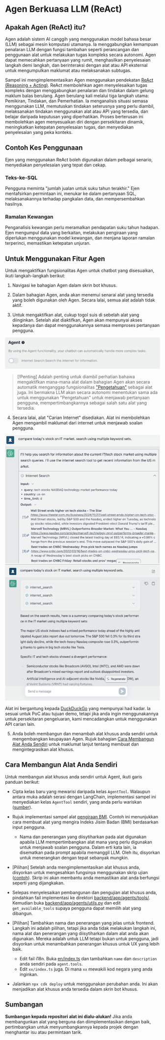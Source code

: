 # Agen Berkuasa LLM (ReAct)

## Apakah Agen (ReAct) itu?

Agen adalah sistem AI canggih yang menggunakan model bahasa besar (LLM) sebagai mesin komputasi utamanya. Ia menggabungkan kemampuan penalaran LLM dengan fungsi tambahan seperti perancangan dan penggunaan alat untuk melakukan tugas kompleks secara autonomi. Agen dapat memecahkan pertanyaan yang rumit, menghasilkan penyelesaian langkah demi langkah, dan berinteraksi dengan alat atau API eksternal untuk mengumpulkan maklumat atau melaksanakan subtugas.

Sampel ini mengimplementasikan Agen menggunakan pendekatan [ReAct (Reasoning + Acting)](https://www.promptingguide.ai/techniques/react). ReAct membolehkan agen menyelesaikan tugas kompleks dengan menggabungkan penalaran dan tindakan dalam gelung maklum balas berulang. Agen berulang kali melalui tiga langkah utama: Pemikiran, Tindakan, dan Pemerhatian. Ia menganalisis situasi semasa menggunakan LLM, memutuskan tindakan seterusnya yang perlu diambil, melaksanakan tindakan menggunakan alat atau API yang tersedia, dan belajar daripada keputusan yang diperhatikan. Proses berterusan ini membolehkan agen menyesuaikan diri dengan persekitaran dinamik, meningkatkan ketepatan penyelesaian tugas, dan menyediakan penyelesaian yang peka konteks.

## Contoh Kes Penggunaan

Ejen yang menggunakan ReAct boleh digunakan dalam pelbagai senario, menyediakan penyelesaian yang tepat dan cekap.

### Teks-ke-SQL

Pengguna meminta "jumlah jualan untuk suku tahun terakhir." Ejen mentafsirkan permintaan ini, menukar ke dalam pertanyaan SQL, melaksanakannya terhadap pangkalan data, dan mempersembahkan hasilnya.

### Ramalan Kewangan

Penganalisis kewangan perlu meramalkan pendapatan suku tahun hadapan. Ejen mengumpul data yang berkaitan, melakukan pengiraan yang diperlukan menggunakan model kewangan, dan menjana laporan ramalan terperinci, memastikan ketepatan unjuran.

## Untuk Menggunakan Fitur Agen

Untuk mengaktifkan fungsionalitas Agen untuk chatbot yang disesuaikan, ikuti langkah-langkah berikut:

1. Navigasi ke bahagian Agen dalam skrin bot khusus.

2. Dalam bahagian Agen, anda akan menemui senarai alat yang tersedia yang boleh digunakan oleh Agen. Secara lalai, semua alat adalah tidak aktif.

3. Untuk mengaktifkan alat, cukup togol suis di sebelah alat yang diinginkan. Setelah alat diaktifkan, Agen akan mempunyai akses kepadanya dan dapat menggunakannya semasa memproses pertanyaan pengguna.

![](./imgs/agent_tools.png)

> [!Penting]
> Adalah penting untuk diambil perhatian bahawa mengaktifkan mana-mana alat dalam bahagian Agen akan secara automatik menganggap fungsionalitas ["Pengetahuan"](https://aws.amazon.com/what-is/retrieval-augmented-generation/) sebagai alat juga. Ini bermakna LLM akan secara autonomi menentukan sama ada untuk menggunakan "Pengetahuan" untuk menjawab pertanyaan pengguna, mempertimbangkannya sebagai salah satu alat yang tersedia.

4. Secara lalai, alat "Carian Internet" disediakan. Alat ini membolehkan Agen mengambil maklumat dari internet untuk menjawab soalan pengguna.

![](./imgs/agent1.png)
![](./imgs/agent2.png)

Alat ini bergantung kepada [DuckDuckGo](https://duckduckgo.com/) yang mempunyai had kadar. Ia sesuai untuk PoC atau tujuan demo, tetapi jika anda ingin menggunakannya untuk persekitaran pengeluaran, kami mencadangkan untuk menggunakan API carian lain.

5. Anda boleh membangun dan menambah alat khusus anda sendiri untuk mengembangkan keupayaan Agen. Rujuk bahagian [Cara Membangun Alat Anda Sendiri](#how-to-develop-your-own-tools) untuk maklumat lanjut tentang membuat dan mengintegrasikan alat khusus.

## Cara Membangun Alat Anda Sendiri

Untuk membangun alat khusus anda sendiri untuk Agent, ikuti garis panduan berikut:

- Cipta kelas baru yang mewarisi daripada kelas `AgentTool`. Walaupun antara muka adalah serasi dengan LangChain, implementasi sampel ini menyediakan kelas `AgentTool` sendiri, yang anda perlu wariskan ([sumber](../backend/app/agents/tools/agent_tool.py)).

- Rujuk implementasi sampel alat [pengiraan BMI](../examples/agents/tools/bmi/bmi.py). Contoh ini menunjukkan cara membuat alat yang mengira Indeks Jisim Badan (BMI) berdasarkan input pengguna.

  - Nama dan penerangan yang diisytiharkan pada alat digunakan apabila LLM mempertimbangkan alat mana yang perlu digunakan untuk menjawab soalan pengguna. Dalam erti kata lain, ia disematkan pada prompt apabila memanggil LLM. Oleh itu, disyorkan untuk menerangkan dengan tepat sebanyak mungkin.

- [Pilihan] Setelah anda mengimplementasikan alat khusus anda, disyorkan untuk mengesahkan fungsinya menggunakan skrip ujian ([contoh](../examples/agents/tools/bmi/test_bmi.py)). Skrip ini akan membantu anda memastikan alat anda berfungsi seperti yang dijangkakan.

- Selepas menyelesaikan pembangunan dan pengujian alat khusus anda, pindahkan fail implementasi ke direktori [backend/app/agents/tools/](../backend/app/agents/tools/). Kemudian buka [backend/app/agents/utils.py](../backend/app/agents/utils.py) dan edit `get_available_tools` supaya pengguna dapat memilih alat yang dibangun.

- [Pilihan] Tambahkan nama dan penerangan yang jelas untuk frontend. Langkah ini adalah pilihan, tetapi jika anda tidak melakukan langkah ini, nama alat dan penerangan yang diisytiharkan dalam alat anda akan digunakan. Mereka adalah untuk LLM tetapi bukan untuk pengguna, jadi disyorkan untuk menambahkan penerangan khusus untuk UX yang lebih baik.

  - Edit fail i18n. Buka [en/index.ts](../frontend/src/i18n/en/index.ts) dan tambahkan `name` dan `description` anda sendiri pada `agent.tools`.
  - Edit `xx/index.ts` juga. Di mana `xx` mewakili kod negara yang anda inginkan.

- Jalankan `npx cdk deploy` untuk menggunakan perubahan anda. Ini akan menjadikan alat khusus anda tersedia dalam skrin bot khusus.

## Sumbangan

**Sumbangan kepada repositori alat ini dialu-alukan!** Jika anda membangunkan alat yang berguna dan diimplementasikan dengan baik, pertimbangkan untuk menyumbangkannya kepada projek dengan menghantar isu atau permintaan tarik.